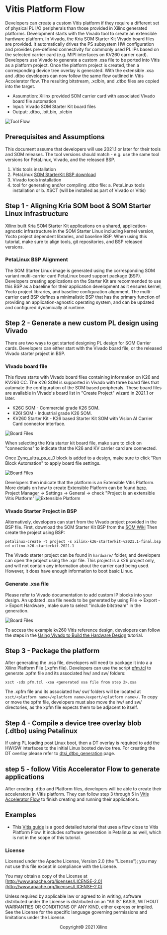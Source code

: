 # Vitis Platform Flow

Developers can create a custom Vitis platform if they require a different set of physical PL I/O peripherals than those provided in Xilinx generated platforms. Development starts with the Vivado tool to create an extensible hardware platform. In Vivado, the Kria SOM Starter Kit Vivado board files are provided. It automatically drives the PS subsystem HW configuration and provides pre-defined connectivity for commonly used PL IPs based on the selected carrier card (e.g. MIPI interfaces on KV260 carrier card). Developers use Vivado to generate a custom .xsa file to be ported into Vitis as a platform project. Once the platform project is created, then a corresponding device tree overlay is generated. With the extensible .xsa and .dtbo developers can now follow the same flow outlined in Vitis Accelerator flow. The resulting bitstream, .xclbin, and .dtbo files are copied into the target.

* Assumption: Xilinx provided SOM carrier card with associated Vivado board file automation
* Input: Vivado SOM Starter Kit board files
* Output: .dtbo, .bit.bin, .xlcbin

![Tool Flow](./media/tool_flow_vitis_platform.PNG)

## Prerequisites and Assumptions	
This document assume that developers will use 2021.1 or later for their tools and SOM releases. The tool versions should match - e.g. use the same tool versions for PetaLinux, Vivado, and the released BSP. 

1. Vitis tools installation	
2. PetaLinux [SOM StarterKit BSP download](https://xilinx-wiki.atlassian.net/wiki/spaces/A/pages/1641152513/Kria+K26+SOM#PetaLinux-Board-Support-Packages)
3. Vivado tools installation
4. tool for generating and/or compiling .dtbo file: a. PetaLinux tools installation or b. XSCT (will be installed as part of Vivado or Vitis)


## Step 1 - Aligning Kria SOM boot & SOM Starter Linux infrastructure 
Xilinx built Kria SOM Starter Kit applications on a shared, application-agnostic infrastructure in the SOM Starter Linux including kernel version, Yocto project dependent libraries, and baseline BSP. When using this tutorial, make sure to align tools, git repositories, and BSP released versions.
### PetaLinux BSP Alignment	
The SOM Starter Linux image is generated using the corresponding SOM variant multi-carrier card PetaLinux board support package (BSP). Developers creating applications on the Starter Kit are recommended to use this BSP as a baseline for their application development as it ensures kernel, Yocto project libraries, and baseline configuration alignment. The multi-carrier card BSP defines a minimalistic BSP that has the primary function of providing an application-agnostic operating system, and can be updated and configured dynamically at runtime. 	

## Step 2 - Generate a new custom PL design using Vivado
There are two ways to get started designing PL design for SOM Carrier cards. Developers can either start with the Vivado board file, or the released Vivado starter project in BSP. 
### Vivado board file
This flows starts with Vivado board files containing information on K26 and KV260 CC. The K26 SOM is supported in Vivado with three board files that automate the configuration of the SOM based peripherals. These board files are available in Vivado's board list in "Create Project" wizard in 2021.1 or later.

* K26C SOM - Commercial grade K26 SOM. 	
* K26I SOM - Industrial grade K26 SOM. 	
* KV260 Starter Kit - K26 based Starter Kit SOM with Vision AI Carrier Card connector interface. 

![Board Files](./media/tool_flow_boardfile.PNG)

When selecting the Kria starter kit board file, make sure to click on "connections" to indicate that the K26 and KV carrier card are connected. 

Once Zynq_ultra_ps_e_0 block is added to a design, make sure to click "Run Block Automation" to apply board file settings. 

![Board Files](./media/tool_flow_block_automation_marked.PNG)

Developers then indicate that the platform is an Extensible Vitis Platform. More details on how to create Extensible Platform can be found [here](https://www.xilinx.com/html_docs/xilinx2021_1/vitis_doc/create_embedded_platforms.html).
Project Manager -> Settings -> General -> check "Project is an extensible Vitis Platform"
![Extensible Platform](./media/extensible_check.PNG)


### Vivado Starter Project in BSP
Alternatively, developers can start from the Vivado project provided in the BSP file. 
First, download the SOM Starter Kit BSP from the [SOM Wiki](https://xilinx-wiki.atlassian.net/wiki/spaces/A/pages/1641152513/Kria+K26+SOM#PetaLinux-Board-Support-Packages)
Then create the project using BSP:
```
petalinux-create -t project -s xilinx-k26-starterkit-v2021.1-final.bsp
cd xilinx-k26-starterkit-2021.1
```
The Vivado starter project can be found in ```hardware/``` folder, and developers can open the project using the .xpr file. This project is a k26 project only, and will not contain any information about the carrier card being used. However, it does have enough information to boot basic Linux.

### Generate .xsa file
Please refer to Vivado documentation to add custom IP blocks into your design. An updated .xsa file needs to be generated by using File -> Export -> Export Hardware , make sure to select "include bitstream" in the generation. 

![Board Files](./media/tool_flow_xsa_gen.PNG)

To access the example kv260 Vitis reference design, developers can follow the steps in the [Using Vivado to Build the Hardware Design](https://xilinx.github.io/kria-apps-docs/main/build/html/docs/build_vivado_design.html) tutorial. 

## Step 3 - Package the platform
After generating the .xsa file, developers will need to package it into a a Xilinx Platform File (.xpfm file). Developers can use the script [pfm.tcl](https://gitenterprise.xilinx.com/PAEG/vck190-base-trd/blob/2021.2/platforms/scripts/pfm.tcl)  to generate .xpfm file and its associated hw/ and sw/ folders:
```
xsct -sdx pfm.tcl -xsa <generated xsa file from step 2>.xsa
```
The .xpfm file and its associated hw/ sw/ folders will be located at ```xsct/<platform name>/<platform name>/export/<platform name>/```.  To copy or move the xpfm file, developers must also move the hw/ and sw/ directories, as the xpfm file expects them to be adjacent to itself.


## Step 4 - Compile a device tree overlay blob (.dtbo) using Petalinux
If using PL loading post Linux boot, then a DT overlay is required to add the HW/SW interfaces to the initial Linux booted device tree. For creating the DT overlay please refer to [dtsi_dtbo_generation](./dtsi_dtbo_generation.md) page. 

## step 5 - follow Vitis Accelerator Flow to generate applications
After creating .dtbo and Platform files, developers will be able to create their accelerators in Vitis platform. They can follow step 3 through 5 in [Vitis Accelerator Flow](./vitis_accel_flow.md#step3) to finish creating and running their applications. 

## Examples
* This [Vitis guide](https://github.com/Xilinx/Vitis-Tutorials/blob/2021.1/Vitis_Platform_Creation/Design_Tutorials/01-Edge-KV260/README.md) is a good detailed tutorial that uses a flow close to Vitis Platform Flow. It includes software generation in Petalinux as well, which is not in the scope of this tutorial. 

### License

Licensed under the Apache License, Version 2.0 (the "License"); you may not use this file except in compliance with the License.

You may obtain a copy of the License at
[http://www.apache.org/licenses/LICENSE-2.0](http://www.apache.org/licenses/LICENSE-2.0)

Unless required by applicable law or agreed to in writing, software distributed under the License is distributed on an "AS IS" BASIS, WITHOUT WARRANTIES OR CONDITIONS OF ANY KIND, either express or implied. See the License for the specific language governing permissions and limitations under the License.

<p align="center">Copyright&copy; 2021 Xilinx</p>
